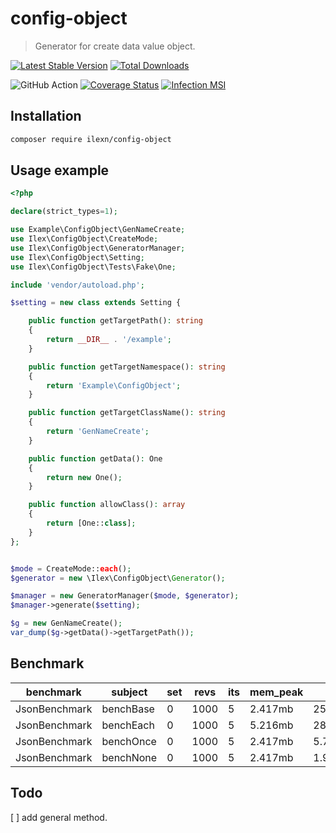# config-object
> Generator for create data value object.

[![Latest Stable Version](https://poser.pugx.org/ilexn/config-object/v/stable)](https://packagist.org/packages/ilexn/config-object)
[![Total Downloads](https://poser.pugx.org/ilexn/config-object/downloads)](https://packagist.org/packages/ilexn/config-object)

![GitHub Action](https://github.com/iLexN/config-object/workflows/CI%20Check/badge.svg)
[![Coverage Status](https://coveralls.io/repos/github/iLexN/config-object/badge.svg?branch=master)](https://coveralls.io/github/iLexN/config-object?branch=master)
[![Infection MSI](https://badge.stryker-mutator.io/github.com/iLexN/config-object/master)](https://infection.github.io)

## Installation
```sh
composer require ilexn/config-object
```

## Usage example
```php
<?php

declare(strict_types=1);

use Example\ConfigObject\GenNameCreate;
use Ilex\ConfigObject\CreateMode;
use Ilex\ConfigObject\GeneratorManager;
use Ilex\ConfigObject\Setting;
use Ilex\ConfigObject\Tests\Fake\One;

include 'vendor/autoload.php';

$setting = new class extends Setting {

    public function getTargetPath(): string
    {
        return __DIR__ . '/example';
    }

    public function getTargetNamespace(): string
    {
        return 'Example\ConfigObject';
    }

    public function getTargetClassName(): string
    {
        return 'GenNameCreate';
    }

    public function getData(): One
    {
        return new One();
    }

    public function allowClass(): array
    {
        return [One::class];
    }
};


$mode = CreateMode::each();
$generator = new \Ilex\ConfigObject\Generator();

$manager = new GeneratorManager($mode, $generator);
$manager->generate($setting);

$g = new GenNameCreate();
var_dump($g->getData()->getTargetPath());
```

## Benchmark


| benchmark     | subject   | set | revs | its | mem_peak | mode      | rstdev |
|---------------|-----------|-----|------|-----|----------|-----------|--------|
| JsonBenchmark | benchBase | 0   | 1000 | 5   | 2.417mb  | 25.600μs  | ±1.27% |
| JsonBenchmark | benchEach | 0   | 1000 | 5   | 5.216mb  | 287.363μs | ±0.73% |
| JsonBenchmark | benchOnce | 0   | 1000 | 5   | 2.417mb  | 5.764μs   | ±2.15% |
| JsonBenchmark | benchNone | 0   | 1000 | 5   | 2.417mb  | 1.923μs   | ±3.01% |


## Todo
[ ] add general method.

